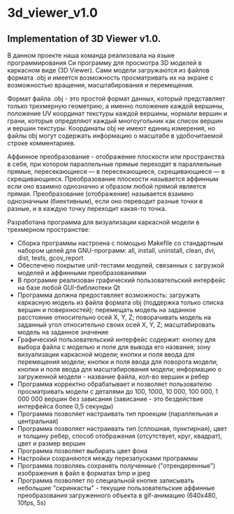 # 3d_viewer_v1.0

## Implementation of 3D Viewer v1.0.

В данном проекте наша команда реализовала на языке программирования Си программу для просмотра 3D моделей в каркасном виде (3D Viewer). Сами модели загружаются из файлов формата .obj и имеется возможность просматривать их на экране с возможностью вращения, масштабирования и перемещения.

Формат файла .obj - это простой формат данных, который представляет только трехмерную геометрию, а именно положение каждой вершины, положение UV координат текстуры каждой вершины, нормали вершин и грани, которые определяют каждый многоугольник как список вершин и вершин текстуры. Координаты obj не имеют единиц измерения, но файлы obj могут содержать информацию о масштабе в удобочитаемой строке комментариев.

Аффинное преобразование - отображение плоскости или пространства в себя, при котором параллельные прямые переходят в параллельные прямые, пересекающиеся — в пересекающиеся, скрещивающиеся — в скрещивающиеся. 
Преобразование плоскости называется аффинным если оно взаимно однозначно и образом любой прямой является прямая. Преобразование (отображение) называется взаимно однозначным (биективным), если оно переводит разные точки в разные, и в каждую точку переходит какая-то точка.

Разработана программа для визуализации каркасной модели в трехмерном пространстве:
- Сборка программы настроена с помощью Makefile со стандартным набором целей для GNU-программ: all, install, uninstall, clean, dvi, dist, tests, gcov_report
- Обеспечено покрытие unit-тестами модулей, связанных с загрузкой моделей и аффинными преобразованиями
- В программе реализован графический пользовательский интерфейс на базе любой GUI-библиотеки Qt
- Программа должна предоставляет возможность: загружать каркасную модель из файла формата obj (поддержка только списка вершин и поверхностей); перемещать модель на заданное расстояние относительно осей X, Y, Z; поворачивать модель на заданный угол относительно своих осей X, Y, Z; масштабировать модель на заданное значение
- Графический пользовательский интерфейс содержит: кнопку для выбора файла с моделью и поле для вывода его названия; зону визуализации каркасной модели; кнопки и поля ввода для перемещения модели; кнопки и поля ввода для поворота модели; кнопки и поля ввода для масштабирования модели; информацию о загруженной модели - название файла, кол-во вершин и ребер
- Программа корректно обрабатывает и позволяет пользователю просматривать модели с деталями до 100, 1000, 10 000, 100 000, 1 000 000 вершин без зависания (зависание - это бездействие интерфейса более 0,5 секунды)
- Программа позволяет настраивать тип проекции (параллельная и центральная)
- Программа позволяет настраивать тип (сплошная, пунктирная), цвет и толщину ребер, способ отображения (отсутствует, круг, квадрат), цвет и размер вершин
- Программа позволяет выбирать цвет фона
- Настройки сохраняются между перезапусками программы
- Программа позволяеь сохранять полученные ("отрендеренные") изображения в файл в форматах bmp и jpeg
- Программа позволяет по специальной кнопке записывать небольшие "скринкасты" - текущие пользовательские аффинные преобразования загруженного объекта в gif-анимацию (640x480, 10fps, 5s)
